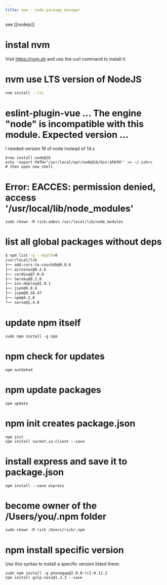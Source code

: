 ```yaml
---
title: npm - node package manager
---
```

see [[nodejs]]

# instal nvm
Visit https://nvm.sh and use the curl command to install it.

# nvm use LTS version of NodeJS
```bash
nvm install --lts
```

# eslint-plugin-vue ... The engine "node" is incompatible with this module. Expected version ...
I needed version 16 of node instead of 14.x
```
brew install node@16
echo 'export PATH="/usr/local/opt/node@16/bin:$PATH"' >> ~/.zshrc
# then open new shell
```

# Error: EACCES: permission denied, access '/usr/local/lib/node_modules'
```
sudo chown -R rick:admin /usr/local/lib/node_modules
```

# list all global packages without deps
```bash
$ npm list -g --depth=0
/usr/local/lib
├── add-cors-to-couchdb@0.0.6
├── airsonos@0.2.6
├── cordova@7.0.0
├── heroku@0.2.0
├── ios-deploy@1.9.1
├── json@9.0.4
├── jspm@0.16.47
├── npm@4.2.0
└── serve@1.4.0
```

# update npm itself
```
sudo npm install -g npm
```

# npm check for updates
```
npm outdated
```

# npm update packages
```
npm update
```  
# npm init creates package.json
```
npm init
npm install socket.io-client --save
```

# install express and save it to package.json
```
npm install --save express
```

# become owner of the /Users/you/.npm folder
```
sudo chown -R rick /Users/rick/.npm
```

# npm install specific version
Use this syntax to install a specific version listed there:
```
sudo npm install -g phonegap@2.9.0-rc1-0.12.2
npm install gulp-sass@1.3.3 --save
```
